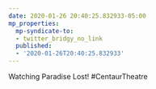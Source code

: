 ```yaml
---
date: 2020-01-26 20:40:25.832933-05:00
mp_properties:
  mp-syndicate-to:
  - twitter_bridgy_no_link
  published:
  - '2020-01-26T20:40:25.832933'
---
```


Watching Paradise Lost! #CentaurTheatre